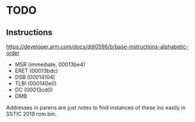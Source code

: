 # TODO

## Instructions

https://developer.arm.com/docs/ddi0596/b/base-instructions-alphabetic-order

- MSR (immediate, 00013be4)
- ERET (00013bdc)
- DSB (00014104)
- TLBI (000140e0)
- DC (00013cd0)
- DMB

Addresses in parens are just notes to find instances of these ins easily in
SSTIC 2019 rom.bin.
